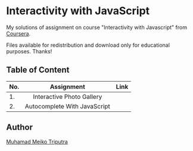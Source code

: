 # Interactivity with JavaScript

My solutions of assignment on course "Interactivity with Javascript" from [Coursera](https://www.coursera.org/).

Files available for redistribution and download only for educational purposes. Thanks!

## Table of Content

| No.     | Assignment | Link |
|:--------|:----------:|:----:|
|		1.		|Interactive Photo Gallery|	|			
|		2.		|Autocomplete With JavaScript| |		

## Author

[Muhamad Meiko Triputra](https://github.com/meikotrip)
